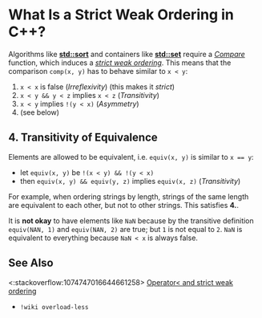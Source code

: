 # What Is a Strict Weak Ordering in C++?

Algorithms like
**[std::sort](https://en.cppreference.com/w/cpp/algorithm/sort)**
and containers like
**[std::set](https://en.cppreference.com/w/cpp/container/map)** require a
*[Compare](https://en.cppreference.com/w/cpp/named_req/Compare)* function,
which induces a *[strict weak ordering](https://en.wikipedia.org/wiki/Weak_ordering#Strict_weak_orderings)*.
This means that the comparison `comp(x, y)` has to behave similar to `x < y`:
1. `x < x` is false (*Irreflexivity*) (this makes it *strict*)
2. `x < y && y < z` implies `x < z` (*Transitivity*)
3. `x < y` implies `!(y < x)` (*Asymmetry*)
4. (see below)

## 4. Transitivity of Equivalence
Elements are allowed to be equivalent, i.e. `equiv(x, y)` is similar to `x == y`:
- let `equiv(x, y)` be `!(x < y) && !(y < x)`
- then `equiv(x, y) && equiv(y, z)` implies `equiv(x, z)` (*Transitivity*)

For example, when ordering strings by length, strings of the same length are
equivalent to each other, but not to other strings.
This satisfies **4.**.

It is **not okay** to have elements like `NaN` because by the transitive definition `equiv(NAN, 1)` and `equiv(NAN, 2)`
are true; but `1` is not equal to `2`.
`NaN` is equivalent to everything because `NaN < x` is always false.

## See Also
<:stackoverflow:1074747016644661258>
[Operator< and strict weak ordering](https://stackoverflow.com/q/979759/5740428)<br>
- `!wiki overload-less`
